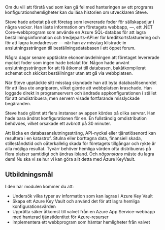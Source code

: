 Om du vill att förstå vad som kan gå fel med hanteringen av ett programs konfigurationshemligheter kan du läsa historien om utvecklaren Steve.

Steve hade arbetat på ett företag som levererade foder för sällskapsdjur i några veckor. Han läste information om företagets webbapp, &mdash;, ett .NET Core-webbprogram som använde en Azure SQL-databas för att lagra beställningsinformation och tredjeparts-API:er för kreditkortsfakturering och för att lagra kundadresser &mdash; när han av misstag klistrade in anslutningssträngen till beställningsdatabasen i ett öppet forum.

Några dagar senare upptäckte ekonomiavdelningen att företaget levererade mycket foder som ingen hade betalat för. Någon hade använt anslutningssträngen för att få åtkomst till databasen, bakåtkompilerat schemat och skickat beställningar utan att gå via webbplatsen.

När Steve upptäckte sitt misstag skyndade han att byta databaslösenordet för att låsa ute angriparen, vilket gjorde att webbplatsen kraschade. Han loggade direkt in programservern och ändrade appkonfigurationen i stället för att omdistribuera, men servern visade fortfarande misslyckade begäranden.

Steve hade glömt att flera instanser av appen kördes på olika servrar. Han hade bara ändrat konfigurationen för en. En fullständig omdistribution behövdes, vilket orsakade ett avbrott på 30 minuter.

Att läcka en databasanslutningssträng, API-nyckel eller tjänstlösenord kan resultera i en katastrof. Stulna eller borttagna data, finansiell skada, stilleståndstid och oåterkallelig skada för företagets tillgångar och rykte är alla möjliga resultat. Tyvärr behöver hemliga värden ofta distribueras på flera platser samtidigt och ändras ibland. Och *någonstans* måste du lagra dem! Nu ska vi se hur vi kan göra allt detta med Azure KeyVault.

## <a name="learning-objectives"></a>Utbildningsmål

I den här modulen kommer du att:

- Undersök vilka typer av information som kan lagras i Azure Key Vault
- Skapa ett Azure Key Vault och använd det för att lagra hemliga konfigurationsvärden
- Upprätta säker åtkomst till valvet från en Azure App Service-webbapp med hanterad tjänstidentitet för Azure-resurser
- Implementera ett webbprogram som hämtar hemligheter från valvet
